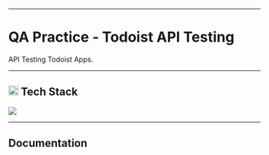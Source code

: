 <!--[Banner]-->
<p align="center">
  <img src=""/>
</p>

---

# QA Practice - Todoist API Testing
API Testing Todoist Apps.

---

<!--[Tech Stack]-->
<h2 align="left">
  <img src="https://github.com/rensetiawanren/rensetiawanren/blob/main/image/emoji/desktop-computer_1f5a5-fe0f.png" width="20px" height="20px" /> Tech Stack
</h2>
<p align="justify">
  <!--[JSON]-->
    <a href="">
      <img src="https://img.shields.io/badge/-JSON-272727?style=flat-square&logo=json&logoColor="/>
    </a>

---

<!-- Documentation -->
## Documentation